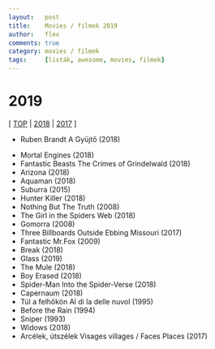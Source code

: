 ```yaml
---
layout:   post
title:    Movies / filmek 2019
author:   flex
comments: true
category: movies / filmek
tags:     [listák, awesome, movies, filmek]
---
```


<link rel='stylesheet' href='unitegallery/css/unite-gallery.css' type='text/css' /> 
<link rel='stylesheet' href='unitegallery/themes/default/ug-theme-default.css' type='text/css' /> 

<script type='text/javascript' src='unitegallery/js/jquery-11.0.min.js'></script>
<script type='text/javascript' src='unitegallery/js/unitegallery.min.js'></script> 
<script type='text/javascript' src='unitegallery/themes/tiles/ug-theme-tiles.js'></script>

# 2019

[ [TOP](TOP_movies.html) \| [2018](2018_movies.html) \| [2017](2017_movies.html) ]

<div id="gallery2019hu" style="display:none; margin-bottom: .7em; margin-left: 1.5%; margin-right: 1.5%; margin-top: .5em;">

<img alt="A martfűi rém (2016)" data-description="A martfűi rém (2016)" src="images/movies/2019/Ruben_Brandt_A_Gyujto_2018.jpg" data-image="images/movies/2019/Ruben_Brandt_A_Gyujto_2018_ORIGINAL.jpg" >

</div>

<div class="newspaper2">

<ul>

<li>Ruben Brandt A Gyüjtő (2018)</li>

</ul>

</div>

<div id="gallery2019" style="display:none; margin-bottom: .7em; margin-left: 1.5%; margin-right: 1.5%; margin-top: .5em;">

<img alt="Anything (2017)" data-description="Anything (2017)" src="images/movies/2019/Anything_2017.jpg" data-image="images/movies/2019/Anything_2017_ORIGINAL.jpg" >
<img alt="Aquaman (2018)" data-description="Aquaman (2018)" src="images/movies/2019/Aquaman_2018.jpg" data-image="images/movies/2019/Aquaman_2018_ORIGINAL.jpg" >
<img alt="Arizona (2018)" data-description="Arizona (2018)" src="images/movies/2019/Arizona_2018.jpg" data-image="images/movies/2019/Arizona_2018_ORIGINAL.jpg" >
<img alt="Before the Rain (1994)" data-description="Before the Rain (1994)" src="images/movies/2019/Before_the_Rain_1994.jpg" data-image="images/movies/2019/Before_the_Rain_1994_ORIGINAL.jpg" >
<img alt="Boy Erased (2018)" data-description="Boy Erased (2018)" src="images/movies/2019/Boy_Erased_2018.jpg" data-image="images/movies/2019/Boy_Erased_2018_ORIGINAL.jpg" >
<img alt="Break (2018)" data-description="Break (2018)" src="images/movies/2019/Break_2018.jpg" data-image="images/movies/2019/Break_2018_ORIGINAL.jpg" >
<img alt="Capernaum (2018)" data-description="Capernaum (2018)" src="images/movies/2019/Capernaum_2018.jpg" data-image="images/movies/2019/Capernaum_2018_ORIGINAL.jpg" >
<img alt="Arcélek, útszélek Visages villages / Faces Places (2017)" data-description="Arcélek, útszélek Visages villages / Faces Places (2017)" src="images/movies/2019/Faces_Places_2017.jpg" data-image="images/movies/2019/Faces_Places_2017_ORIGINAL.jpg" >
<img alt="Fantastic Mr.Fox (2009)" data-description="Fantastic Mr.Fox (2009)" src="images/movies/2019/Fantastic Mr.Fox 2009.jpg" data-image="images/movies/2019/Fantastic Mr.Fox 2009_ORIGINAL.jpg" >
<img alt="Fantastic Beasts The Crimes of Grindelwald (2018)" data-description="Fantastic Beasts The Crimes of Grindelwald (2018)" src="images/movies/2019/Fantastic_Beasts_The_Crimes_of_Grindelwald_2018.jpg" data-image="images/movies/2019/Fantastic_Beasts_The_Crimes_of_Grindelwald_2018_ORIGINAL.jpg" >
<img alt="Glass (2019)" data-description="Glass (2019)" src="images/movies/2019/Glass_2019.jpg" data-image="images/movies/2019/Glass_2019_ORIGINAL.jpg" >
<img alt="Gomorra (2008)" data-description="Gomorra (2008)" src="images/movies/2019/Gomorra_2008.jpg" data-image="images/movies/2019/Gomorra_2008_ORIGINAL.jpg" >
<img alt="Hunter Killer (2018)" data-description="Hunter Killer (2018)" src="images/movies/2019/Hunter_Killer_2018.jpg" data-image="images/movies/2019/Hunter_Killer_2018_ORIGINAL.jpg" >
<img alt="Mortal Engines (2018)" data-description="Mortal Engines (2018)" src="images/movies/2019/Mortal_Engines_2018.jpg" data-image="images/movies/2019/Mortal_Engines_2018_ORIGINAL.jpg" >
<img alt="Nothing But The Truth (2008)" data-description="Nothing But The Truth (2008)" src="images/movies/2019/Nothing_But_The_Truth_2008.jpg" data-image="images/movies/2019/Nothing_But_The_Truth_2008_ORIGINAL.jpg" >
<img alt="Sniper (1993)" data-description="Sniper (1993)" src="images/movies/2019/Sniper_1993.jpg" data-image="images/movies/2019/Sniper_1993_ORIGINAL.jpg" >
<img alt="Spider-Man Into the Spider-Verse (2018)" data-description="Spider-Man Into the Spider-Verse (2018)" src="images/movies/2019/Spider-Man_Into_the_Spider-Verse_2018.jpg" data-image="images/movies/2019/Spider-Man_Into_the_Spider-Verse_2018_ORIGINAL.jpg" >
<img alt="Suburra (2015)" data-description="Suburra (2015)" src="images/movies/2019/Suburra_2015.jpg" data-image="images/movies/2019/Suburra_2015_ORIGINAL.jpg" >
<img alt="The Mule (2018)" data-description="The Mule (2018)" src="images/movies/2019/The_Mule_2018.jpg" data-image="images/movies/2019/The_Mule_2018_ORIGINAL.jpg" >
<img alt="The Girl in the Spiders Web (2018)" data-description="The Girl in the Spiders Web (2018)" src="images/movies/2019/The_Girl_in_the_Spiders_Web_2018.jpg" data-image="images/movies/2019/The_Girl_in_the_Spiders_Web_2018_ORIGINAL.jpg" >
<img alt="Three Billboards Outside Ebbing Missouri (2017)" data-description="Three Billboards Outside Ebbing Missouri (2017)" src="images/movies/2019/Three_Billboards_Outside_Ebbing_Missouri_2017.jpg" data-image="images/movies/2019/Three_Billboards_Outside_Ebbing_Missouri_2017_ORIGINAL.jpg" >
<img alt="Túl a felhőkön Al di la delle nuvol (1995)" data-description="Túl a felhőkön Al di la delle nuvol (1995)" src="images/movies/2019/Tul_a_felhokon_1995.jpg" data-image="images/movies/2019/Tul_a_felhokon_1995_ORIGINAL.jpg" >
<img alt="Widows (2018)" data-description="Widows (2018)" src="images/movies/2019/Widows_2018.jpg" data-image="images/movies/2019/Widows_2018_ORIGINAL.jpg" >

</div>

<div class="newspaper2">

<ul>

<li>Mortal Engines (2018)</li>
<li>Fantastic Beasts The Crimes of Grindelwald (2018)</li>
<li>Arizona (2018)</li>
<li>Aquaman (2018)</li>
<li>Suburra (2015)</li>
<li>Hunter Killer (2018)</li>
<li>Nothing But The Truth (2008)</li>
<li>The Girl in the Spiders Web (2018)</li>
<li>Gomorra (2008)</li>
<li>Three Billboards Outside Ebbing Missouri (2017)</li>
<li>Fantastic Mr.Fox (2009)</li>
<li>Break (2018)</li>
<li>Glass (2019)</li>
<li>The Mule (2018)</li>
<li>Boy Erased (2018)</li>
<li>Spider-Man Into the Spider-Verse (2018)</li>
<li>Capernaum (2018)</li>
<li>Túl a felhőkön Al di la delle nuvol (1995)</li>
<li>Before the Rain (1994)</li>
<li>Sniper (1993)</li>
<li>Widows (2018)</li>
<li>Arcélek, útszélek Visages villages / Faces Places (2017)</li>

</ul>

</div>

<script type="text/javascript"> 
	
	jQuery( document ).ready( function() { jQuery( "#gallery2019hu" ).unitegallery( {

		tiles_space_between_cols:      10,
		tiles_justified_space_between: 10,
		//tiles_col_width:               500,
		tile_enable_shadow:            true,
			tile_shadow_h: 			   3,			//position of horizontal shadow
			tile_shadow_v: 			   3,			//position of vertical shadow
			tile_shadow_blur: 		   5,			//shadow blur
			tile_shadow_spread: 	   2,			//shadow spread
			tile_shadow_color: 		   "#2B2B2B",	//shadow color

		theme_gallery_padding:         0,
		tiles_type: 				   "justified",

		gallery_width: 				   "100%",
		tiles_exact_width: 			   false,

		gallery_control_keyboard: 	   true,

	} ) } );
										   
	jQuery( document ).ready( function() { jQuery( "#gallery2019" ).unitegallery( {

		tiles_space_between_cols:      10,
		tiles_justified_space_between: 10,
		//tiles_col_width:               500,
		tile_enable_shadow:            true,
			tile_shadow_h: 			   3,			//position of horizontal shadow
			tile_shadow_v: 			   3,			//position of vertical shadow
			tile_shadow_blur: 		   5,			//shadow blur
			tile_shadow_spread: 	   2,			//shadow spread
			tile_shadow_color: 		   "#2B2B2B",	//shadow color

		theme_gallery_padding:         0,
		tiles_type: 				   "justified",

		gallery_width: 				   "100%",
		tiles_exact_width: 			   false,

		gallery_control_keyboard:      true,

	} ) } );

</script>